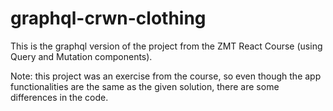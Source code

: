 # graphql-crwn-clothing
This is the graphql version of the project from the ZMT React Course (using Query and Mutation components). 

Note: this project was an exercise from the course, so even though the app functionalities are the same as the given solution, there are some differences in the code.

